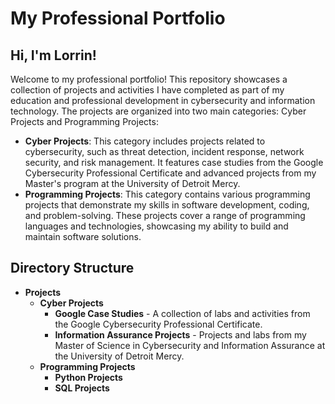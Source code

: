 # My Professional Portfolio

## Hi, I'm Lorrin!
Welcome to my professional portfolio! This repository showcases a collection of projects and activities I have completed as part of my education and professional development in cybersecurity and information technology. The projects are organized into two main categories: Cyber Projects and Programming Projects:
- **Cyber Projects**: This category includes projects related to cybersecurity, such as threat detection, incident response, network security, and risk management. It features case studies from the Google Cybersecurity Professional Certificate and advanced projects from my Master's program at the University of Detroit Mercy.
- **Programming Projects**: This category contains various programming projects that demonstrate my skills in software development, coding, and problem-solving. These projects cover a range of programming languages and technologies, showcasing my ability to build and maintain software solutions.

## Directory Structure
- **Projects**
  - **Cyber Projects**
    - **Google Case Studies** - A collection of labs and activities from the Google Cybersecurity Professional Certificate.
    - **Information Assurance Projects** - Projects and labs from my Master of Science in Cybersecurity and Information Assurance at the University of Detroit Mercy.
  - **Programming Projects** 
    - **Python Projects**
    - **SQL Projects**
  
